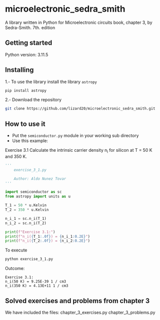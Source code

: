 # microelectronic_sedra_smith
A library written in Python for Microelectronic circuits book, chapter 3, by Sedra-Smith. 7th. edition


## Getting started
Python version: 3.11.5

## Installing
1.- To use the library install the library `astropy`
```bash
pip install astropy 
```
2.- Download the repository
```bash
git clone https://github.com/lizard20/microelectronic_sedra_smith.git
```
## How to use it
- Put the `semiconductor.py` module in your working sub directory
- Use this example:

Exercise 3.1 
Calculate the intrinsic carrier density n<sub>i</sub> for silicon at T = 50 K and 350 K.

```python
'''
    exercise_3_1.py

    Author: Aldo Nunez Tovar
'''

import semiconductor as sc
from astropy import units as u 

T_1 = 50 * u.Kelvin
T_2 = 350 * u.Kelvin

n_i_1 = sc.n_i(T_1)
n_i_2 = sc.n_i(T_2)

print(f"Exercise 3.1:")
print(f"n_i({T_1:.0f}) = {n_i_1:0.2E}")
print(f"n_i({T_2:.0f}) = {n_i_2:0.2E}")
```
To execute
```bash
python exercise_3_1.py 
```
Outcome:
```
Exercise 3.1:
n_i(50 K) = 9.25E-39 1 / cm3
n_i(350 K) = 4.13E+11 1 / cm3
```

## Solved exercises and problems from chapter 3
We have included the files:
chapter_3_exercises.py
chapter_3_problems.py



